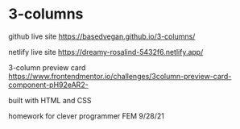 # 3-columns

github live site
https://basedvegan.github.io/3-columns/

netlify live site
https://dreamy-rosalind-5432f6.netlify.app/

3-column preview card
https://www.frontendmentor.io/challenges/3column-preview-card-component-pH92eAR2-

built with HTML and CSS

homework for clever programmer FEM 
9/28/21
